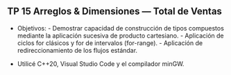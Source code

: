 ## TP 15 Arreglos & Dimensiones — Total de Ventas 

* Objetivos: - Demostrar capacidad de construcción de tipos compuestos mediante la aplicación sucesiva de producto cartesiano.
             - Aplicación de ciclos for clásicos y for de intervalos (for-range).
             - Aplicación de redireccionamiento de los flujos estándar.

* Utilicé C++20, Visual Studio Code y el compilador minGW.
